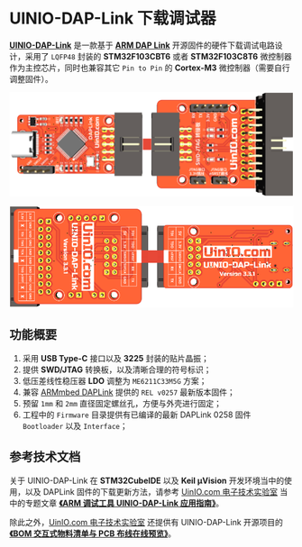 # UINIO-DAP-Link 下载调试器

[**UINIO-DAP-Link**](https://gitee.com/uinika/UINIO-DAP-Link) 是一款基于 [**ARM DAP Link**](https://daplink.io/) 开源固件的硬件下载调试电路设计，采用了 `LQFP48` 封装的 **STM32F103CBT6** 或者 **STM32F103C8T6** 微控制器作为主控芯片，同时也兼容其它 `Pin to Pin` 的 **Cortex-M3** 微控制器（需要自行调整固件）。

![](./Images/PCB-3D-1.png)

![](./Images/PCB-3D-2.png)

## 功能概要

1. 采用 **USB Type-C** 接口以及 **3225** 封装的贴片晶振；
2. 提供 **SWD/JTAG** 转换板，以及清晰合理的符号标识；
3. 低压差线性稳压器 **LDO** 调整为 `ME6211C33M5G` 方案；
4. 兼容 [ARMmbed DAPLink](https://github.com/ARMmbed/DAPLink/releases/tag/v0257) 提供的 `REL v0257` 最新版本固件；
5. 预留 `1mm` 和 `2mm` 直径固定螺丝孔，方便与外壳进行固定；
6. 工程中的 `Firmware` 目录提供有已编译的最新 DAPLink 0258 固件 `Bootloader` 以及 `Interface`；

## 参考技术文档

关于 UINIO-DAP-Link 在 **STM32CubeIDE** 以及 **Keil µVision** 开发环境当中的使用，以及 DAPLink 固件的下载更新方法，请参考 [UinIO.com 电子技术实验室](https://www.uinio.com/) 当中的专题文章 [**《ARM 调试工具 UINIO-DAP-Link 应用指南》**](http://uinio.com/Project/UINIO-DAP-Link/)。

除此之外，[UinIO.com 电子技术实验室](http://uinio.com/) 还提供有 UINIO-DAP-Link 开源项目的 [**《BOM 交互式物料清单与 PCB 布线在线预览》**](http://uinio.com/archives/BOM/UINIO-DAP-Link.html)。
